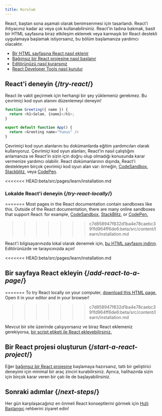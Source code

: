 ```yaml
---
title: Kurulum
---
```


<Intro>

React, baştan sona aşamalı olarak benimsenmesi için tasarlandı. React’i ihtiyacınız kadar az veya çok kullanabilirsiniz. React'in tadına bakmak, basit bir HTML sayfasına biraz etkileşim eklemek veya karmaşık bir React destekli uygulamaya başlamak istiyorsanız, bu bölüm başlamanıza yardımcı olacaktır.

</Intro>

<YouWillLearn isChapter={true}>

* [Bir HTML sayfasına React nasıl eklenir](/learn/add-react-to-a-website)
* [Bağımsız bir React projesine nasıl başlanır](/learn/start-a-new-react-project)
* [Editörünüzü nasıl kurarsınız](/learn/editor-setup)
* [React Developer Tools nasıl kurulur](/learn/react-developer-tools)

</YouWillLearn>

## React'i deneyin {/*try-react*/}

React ile vakit geçirmek için herhangi bir şey yüklemeniz gerekmez. Bu çevrimiçi kod oyun alanını düzenlemeyi deneyin!

<Sandpack>

```js
function Greeting({ name }) {
  return <h1>Selam, {name}</h1>;
}

export default function App() {
  return <Greeting name="Yunus" />
}
```

</Sandpack>

Çevrimiçi kod oyun alanlarını bu dokümanlarda eğitim yardımcıları olarak kullanıyoruz. Çevrimiçi kod oyun alanları, React'in nasıl çalıştığını anlamanıza ve React'in sizin için doğru olup olmadığı konusunda karar vermenize yardımcı olabilir. React dokümanlarının dışında, React'i destekleyen birçok çevrimiçi kod oyun alan var: örneğin, [CodeSandbox](https://codesandbox.io/s/new), [Stackblitz](https://stackblitz.com/fork/react), veya [CodePen](
https://codepen.io/pen?&editors=0010&layout=left&prefill_data_id=3f4569d1-1b11-4bce-bd46-89090eed5ddb).

<<<<<<< HEAD:beta/src/pages/learn/installation.md
### Lokalde React'i deneyin {/*try-react-locally*/}
=======
Most pages in the React documentation contain sandboxes like this. Outside of the React documentation, there are many online sandboxes that support React: for example, [CodeSandbox](https://codesandbox.io/s/new), [StackBlitz](https://stackblitz.com/fork/react), or [CodePen.](https://codepen.io/pen?&editors=0010&layout=left&prefill_data_id=3f4569d1-1b11-4bce-bd46-89090eed5ddb)
>>>>>>> c7d858947f832d1ba4e78caebc391fd964ff6de6:beta/src/content/learn/installation.md

React'i bilgisayarınızda lokal olarak denemek için, [bu HTML sayfasını indirın](https://raw.githubusercontent.com/reactjs/reactjs.org/main/static/html/single-file-example.html). Editörünüzde ve tarayıcınızda açın!

<<<<<<< HEAD:beta/src/pages/learn/installation.md
## Bir sayfaya React ekleyin {/*add-react-to-a-page*/}
=======
To try React locally on your computer, [download this HTML page.](https://raw.githubusercontent.com/reactjs/reactjs.org/main/static/html/single-file-example.html) Open it in your editor and in your browser!
>>>>>>> c7d858947f832d1ba4e78caebc391fd964ff6de6:beta/src/content/learn/installation.md

Mevcut bir site üzerinde çalışıyorsanız ve biraz React eklemeniz gerekiyorsa, [bir script etiketi ile React ekleyebilirsiniz.](/learn/add-react-to-a-website)

## Bir React projesi oluşturun {/*start-a-react-project*/}

Eğer [bağımsız bir React projesine](/learn/start-a-new-react-project) başlamaya hazırsanız, tatlı bir geliştirici deneyimi için minimal bir araç zinciri kurabilirsiniz. Ayrıca, halihazırda sizin için birçok karar veren bir çatı ile de başlayabilirsiniz.

## Sonraki adımlar {/*next-steps*/}

Her gün karşılaşacağınız en önmeli React konseptlerini görmek için [Hızlı Başlangıç](/learn) rehberini ziyaret edin!

